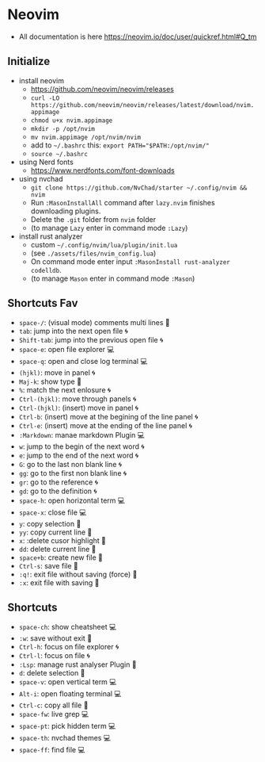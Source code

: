 # Neovim
* All documentation is here <https://neovim.io/doc/user/quickref.html#Q_tm>

## Initialize
* install neovim
	* <https://github.com/neovim/neovim/releases>
	* `curl -LO https://github.com/neovim/neovim/releases/latest/download/nvim.appimage`
	* `chmod u+x nvim.appimage`
	* `mkdir -p /opt/nvim`
	* `mv nvim.appimage /opt/nvim/nvim`
	* add to `~/.bashrc` this: `export PATH="$PATH:/opt/nvim/"`
	* `source ~/.bashrc`
* using Nerd fonts
	* <https://www.nerdfonts.com/font-downloads>
* using nvchad
    * `git clone https://github.com/NvChad/starter ~/.config/nvim && nvim`
    * Run `:MasonInstallAll` command after `lazy.nvim` finishes downloading plugins.
    * Delete the `.git` folder from `nvim` folder
    * (to manage `Lazy` enter in command mode `:Lazy`)
* install rust analyzer
	* custom `~/.config/nvim/lua/plugin/init.lua`
	* (see `./assets/files/nvim_config.lua`)
	* On command mode enter input `:MasonInstall rust-analyzer codelldb`.
	* (to manage `Mason` enter in command mode `:Mason`)

## Shortcuts Fav 
* `space-/`: (visual mode) comments multi lines :wrench:
* `tab`: jump into the next open file :cyclone:
* `Shift-tab`: jump into the previous open file :cyclone:
* `space-e`: open file explorer :computer:
* `space-q`: open and close log terminal :computer:
* `(hjkl)`: move in panel :cyclone:
* `Maj-k`: show type :wrench:
* `%`: match the next enlosure :cyclone:
* `Ctrl-(hjkl)`: move through panels :cyclone:
* `Ctrl-(hjkl)`: (insert) move in panel :cyclone:
* `Ctrl-b`: (insert) move at the begining of the line panel :cyclone:
* `Ctrl-e`: (insert) move at the ending of the line panel :cyclone:
* `:Markdown`: manae markdown Plugin :computer:
* `w`: jump to the begin of the next word :cyclone:
* `e`: jump to the end of the next word :cyclone:
* `G`: go to the last non blank line :cyclone:
* `gg`: go to the first non blank line :cyclone:
* `gr`: go to the reference :cyclone:
* `gd`: go to the definition :cyclone:
* `space-h`: open horizontal term :computer:
* `space-x`: close file :computer:
* `y`: copy selection :wrench:
* `yy`: copy current line :wrench:
* `x`: :delete cusor highlight :wrench:
* `dd`: delete current line :wrench:
* `space+b`: create new file :wrench:
* `Ctrl-s`: save file :wrench:
* `:q!`: exit file without saving (force) :wrench:
* `:x`: exit file with saving :wrench:

## Shortcuts 
* `space-ch`: show cheatsheet :computer:
* `:w`: save without exit :wrench:
* `Ctrl-h`: focus on file explorer :cyclone:
* `Ctrl-l`: focus on file :cyclone:
* `:Lsp`: manage rust analyser Plugin :wrench:
* `d`: delete selection :wrench:
* `space-v`: open vertical term :computer:
* `Alt-i`: open floating terminal :computer:
* `Ctrl-c`: copy all file :wrench:
* `space-fw`: live grep :computer:
* `space-pt`: pick hidden term :computer:
* `space-th`: nvchad themes :computer:
* `space-ff`: find file :computer:
